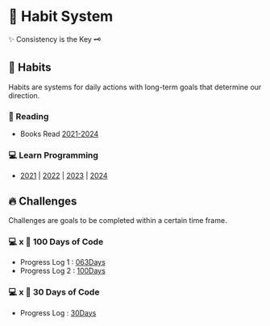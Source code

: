 # 🧭 Habit System
✨ Consistency is the Key 🗝️

## 📅 Habits
Habits are systems for daily actions with long-term goals that determine our direction.

### 📖 Reading
- Books Read [2021-2024](https://github.com/abhiramready/Habit-System/blob/main/Habits/Reading/Reading-Log.md)

### 💻 Learn Programming
- [2021](https://github.com/abhiramready/Habit-System/blob/main/Habits/LearnProgramming/2021.md) | [2022](https://github.com/abhiramready/Habit-System/blob/main/Habits/LearnProgramming/2022.md) | [2023](https://github.com/abhiramready/Habit-System/blob/main/Habits/LearnProgramming/2023.md) | [2024](https://github.com/abhiramready/Habit-System/blob/main/Habits/LearnProgramming/2024.md)
## 🔥 Challenges
Challenges are goals to be completed within a certain time frame.

### 💻 x 💯 100 Days of Code 
- Progress Log 1 : [063Days](https://github.com/abhiramready/Habit-System/blob/main/Challenges/100DaysOfCode/1-100DaysOfCode.md)
- Progress Log 2 : [100Days](https://github.com/abhiramready/Habit-System/blob/main/Challenges/100DaysOfCode/2-100DaysOfCode.md)

### 💻 x 📆 30 Days of Code 
- Progress Log : [30Days](https://github.com/abhiramready/Habit-System/blob/main/Challenges/30DaysOfCode/1-30DaysOfCode.md)
